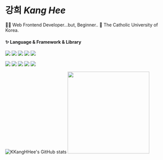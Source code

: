 <!--
**KKangHHee/KKangHHee** is a ✨ _special_ ✨ repository because its `README.md` (this file) appears on your GitHub profile.

Here are some ideas to get you started:

- 🔭 I’m currently working on ...
- 🌱 I’m currently learning ...
- 👯 I’m looking to collaborate on ...
- 🤔 I’m looking for help with ...
- 💬 Ask me about ...
- 📫 How to reach me: ...
- 😄 Pronouns: ...
- ⚡ Fun fact: ...
-->
# 강희 *Kang Hee*
👩‍💻 Web Frontend Developer...but, Beginner..
📝 The Catholic University of Korea.

#### ✨ Language & Framework & Library
<img src="https://img.shields.io/badge/HTML5-E34F26?style=flat&logo=HTML5&logoColor=white"/> <img src="https://img.shields.io/badge/CSS3-1572B6?style=flat&logo=CSS3&logoColor=white"/> <img src="https://img.shields.io/badge/JavaScript-F7DF1E?style=flat&logo=JavaScript&logoColor=white"/> <img src="https://img.shields.io/badge/TypeScript-3178C6?style=flat&logo=TypeScript&logoColor=white"/> <img src="https://img.shields.io/badge/React-61DAFB?style=flat&logo=React&logoColor=white"/>

 <img src="https://img.shields.io/badge/ReactQuery-FF4154?style=flat&logo=reactQuery&logoColor=white"/> <img src="https://img.shields.io/badge/ESLint-4B32C3?style=flat&logo=ESLint&logoColor=white"/> <img src="https://img.shields.io/badge/Framer-0055FF?style=flat&logo=framer&logoColor=white"/> <img src="https://img.shields.io/badge/StyledComponents-DB7093?style=flat&logo=StyledComponents&logoColor=white"/> <img src="https://img.shields.io/badge/TailwindCSS-06B6D4?style=flat&logo=TailwindCSS&logoColor=white"/>  
 <!-- [![Hits](https://hits.seeyoufarm.com/api/count/incr/badge.svg?url=https%3A%2F%2Fgithub.com%2FKKangHHee%2FKKangHHee.git&count_bg=%2379C83D&title_bg=%23555555&icon=&icon_color=%23E7E7E7&title=hits&edge_flat=false)](https://hits.seeyoufarm.com) -->

![KKangHHee's GitHub stats](https://github-readme-stats.vercel.app/api?username=KKangHHee&show_icons=true&bg_color=00000000&title_color=F8418B&icon_color=F1D246&text_color=8C9196) <img width="258" src="https://user-images.githubusercontent.com/14993256/109053987-54418f80-76ab-11eb-98bd-2c119d8a61ce.gif" /> <!-- [![Solved.ac Profile](http://mazassumnida.wtf/api/v2/generate_badge?boj=KKangHHee)](https://solved.ac/KKangHHee/) -->
